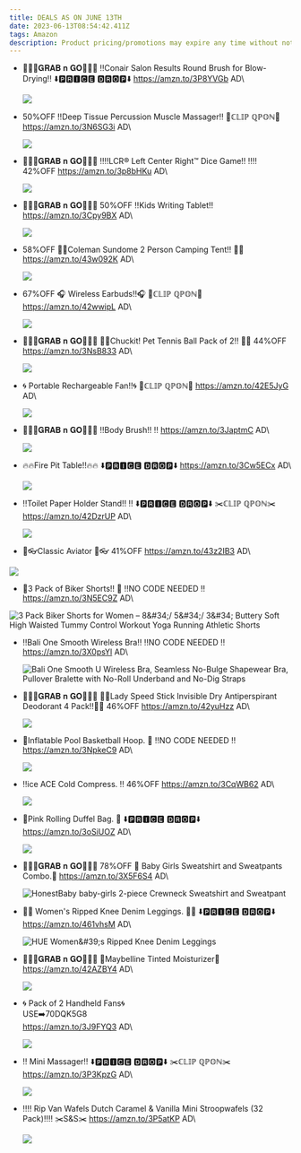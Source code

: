 ```yaml
---
title: DEALS AS ON JUNE 13TH
date: 2023-06-13T08:54:42.411Z
tags: Amazon
description: Product pricing/promotions may expire any time without notice.
---
```

* 🏃🏃‍♀️𝐆𝐑𝐀𝐁 𝐧 𝐆𝐎🏃🏃‍♀️
   ‼️Conair Salon Results Round Brush for Blow-Drying‼️
  ⬇️🅿🆁🅸🅲🅴 🅳🆁🅾🅿⬇️
   https://amzn.to/3P8YVGb
  AD\
  <!--StartFragment-->

  ![](https://m.media-amazon.com/images/I/71SSVoE3HXL._SL1500_.jpg)

  <!--EndFragment-->
* 50%OFF
  ‼️Deep Tissue Percussion Muscle Massager‼️
  💸ℂ𝕃𝕀ℙ ℚℙ𝕆ℕ💸
   https://amzn.to/3N6SG3i
  AD\
  <!--StartFragment-->

  ![](https://m.media-amazon.com/images/I/61u0pUzfbvL._AC_SL1243_.jpg)

  <!--EndFragment-->
* 🏃🏃‍♀️𝐆𝐑𝐀𝐁 𝐧 𝐆𝐎🏃🏃‍♀️
   ‼️‼️LCR® Left Center Right™ Dice Game!! ‼️‼️
  42%OFF
   https://amzn.to/3p8bHKu 
  AD\
  <!--StartFragment-->

  ![](https://m.media-amazon.com/images/I/81jZXecTu-L._AC_SL1500_.jpg)

  <!--EndFragment-->
* 🏃🏃‍♀️𝐆𝐑𝐀𝐁 𝐧 𝐆𝐎🏃🏃‍♀️
  50%OFF
   ‼️Kids Writing Tablet‼️ https://amzn.to/3Cpy9BX
  AD\
  <!--StartFragment-->

  ![](https://m.media-amazon.com/images/I/81u8KzyOAJL._AC_SL1500_.jpg)

  <!--EndFragment-->
* 58%OFF
  🎪🎪Coleman Sundome 2 Person Camping Tent!! 🎪🎪
  https://amzn.to/43w092K
  AD\
  <!--StartFragment-->

  ![](https://m.media-amazon.com/images/I/71L6RjbQi8L._AC_SL1500_.jpg)

  <!--EndFragment-->
* 67%OFF
  🎧 Wireless Earbuds!!🎧
  💸ℂ𝕃𝕀ℙ ℚℙ𝕆ℕ💸
   https://amzn.to/42wwipL
  AD\
  <!--StartFragment-->

  ![](https://m.media-amazon.com/images/I/71-RadHVPiL._AC_SL1500_.jpg)

  <!--EndFragment-->
* 🏃🏃‍♀️𝐆𝐑𝐀𝐁 𝐧 𝐆𝐎🏃🏃‍♀️
  🐶🐶Chuckit!  Pet  Tennis Ball Pack of 2!!  🐶🐶
  44%OFF
  https://amzn.to/3NsB833
  AD\
  <!--StartFragment-->

  ![](https://m.media-amazon.com/images/I/71u8CSz8s0L._AC_SL1500_.jpg)

  <!--EndFragment-->
* 🌀 Portable Rechargeable Fan!!🌀
  💸ℂ𝕃𝕀ℙ ℚℙ𝕆ℕ💸
   https://amzn.to/42E5JyG
  AD\
  <!--StartFragment-->

  ![](https://m.media-amazon.com/images/I/81L3KQiMC5L._AC_SL1500_.jpg)

  <!--EndFragment-->
* 🏃🏃‍♀️𝐆𝐑𝐀𝐁 𝐧 𝐆𝐎🏃🏃‍♀️
  ‼️Body Brush!! ‼️
  https://amzn.to/3JaptmC
  AD\
  <!--StartFragment-->

  ![](https://m.media-amazon.com/images/I/81haFBPRO+L._SL1500_.jpg)

  <!--EndFragment-->
* 🔥🔥Fire Pit Table!!🔥🔥
  ⬇️🅿🆁🅸🅲🅴 🅳🆁🅾🅿⬇️
   https://amzn.to/3Cw5ECx 
  AD\
  <!--StartFragment-->

  ![](https://m.media-amazon.com/images/I/81zdjHEGSUL._AC_SL1500_.jpg)

  <!--EndFragment-->
* ‼️Toilet Paper Holder Stand!! ‼️
  ⬇️🅿🆁🅸🅲🅴 🅳🆁🅾🅿⬇️
  ✂️ℂ𝕃𝕀ℙ ℚℙ𝕆ℕ✂️
   https://amzn.to/42DzrUP
  AD\
  <!--StartFragment-->

  ![](https://m.media-amazon.com/images/I/71DkDuEhREL._AC_SL1500_.jpg)

  <!--EndFragment-->
*  🥽👓Classic Aviator 🥽👓
  41%OFF
   https://amzn.to/43z2IB3
  AD\
  <!--StartFragment-->

  ![](https://m.media-amazon.com/images/I/81ryhaH3edL._AC_UX522_.jpg)

  <!--EndFragment-->
*  🎀3 Pack of Biker Shorts!! 🎀
  ‼️NO CODE NEEDED ‼️
   https://amzn.to/3N5EC9Z
  AD\
  <!--StartFragment-->

  ![3 Pack Biker Shorts for Women – 8\&#34;/ 5\&#34;/ 3\&#34; Buttery Soft High Waisted Tummy Control Workout Yoga Running Athletic Shorts](https://m.media-amazon.com/images/I/61dhyKRcD2L._AC_UX522_.jpg)

  <!--EndFragment-->
* ‼️Bali One Smooth Wireless Bra‼️
  ‼️NO CODE NEEDED ‼️
  https://amzn.to/3X0psYl
  AD\
  <!--StartFragment-->

  ![Bali One Smooth U Wireless Bra, Seamless No-Bulge Shapewear Bra, Pullover Bralette with No-Roll Underband and No-Dig Straps](https://m.media-amazon.com/images/I/717lzP3cTfL._AC_UX425_.jpg)

  <!--EndFragment-->
* 🏃🏃‍♀️𝐆𝐑𝐀𝐁 𝐧 𝐆𝐎🏃🏃‍♀️
  💜💜Lady Speed Stick Invisible Dry Antiperspirant Deodorant 4 Pack!!💜💜
  46%OFF
    https://amzn.to/42yuHzz
  AD\
  <!--StartFragment-->

  ![](https://m.media-amazon.com/images/I/71cCErDkukS._SL1500_.jpg)

  <!--EndFragment-->
* 🏀Inflatable Pool Basketball Hoop. 🏀
  ‼️NO CODE NEEDED ‼️
   https://amzn.to/3NpkeC9
  AD\
  <!--StartFragment-->

  ![](https://m.media-amazon.com/images/I/81sHW68069L._AC_SL1500_.jpg)

  <!--EndFragment-->
* ‼️ice  ACE Cold Compress.  ‼️
  46%OFF
  https://amzn.to/3CqWB62
  AD\
  <!--StartFragment-->

  ![](https://m.media-amazon.com/images/I/71gtpJoPr4L._AC_SL1500_.jpg)

  <!--EndFragment-->
* 💞Pink Rolling Duffel Bag. 💞
  ⬇️🅿🆁🅸🅲🅴 🅳🆁🅾🅿⬇️
   https://amzn.to/3oSiUOZ
  AD\
  <!--StartFragment-->

  ![](https://m.media-amazon.com/images/I/91Hbq7IbZpL._AC_SL1500_.jpg)

  <!--EndFragment-->
* 🏃🏃‍♀️𝐆𝐑𝐀𝐁 𝐧 𝐆𝐎🏃🏃‍♀️
  78%OFF
  💞  Baby Girls Sweatshirt and Sweatpants Combo.💞
   https://amzn.to/3X5F6S4 
  AD\
  <!--StartFragment-->

  ![HonestBaby baby-girls 2-piece Crewneck Sweatshirt and Sweatpant](https://m.media-amazon.com/images/I/91mN5kZhjhL._AC_UX522_.jpg)

  <!--EndFragment-->
* 👖👖 Women's Ripped Knee Denim Leggings. 👖👖
  ⬇️🅿🆁🅸🅲🅴 🅳🆁🅾🅿⬇️
  https://amzn.to/461vhsM
  AD\
  <!--StartFragment-->

  ![HUE Women\&#39;s Ripped Knee Denim Leggings](https://m.media-amazon.com/images/I/71TO-9R316L._AC_UX522_.jpg)

  <!--EndFragment-->
* 🏃🏃‍♀️𝐆𝐑𝐀𝐁 𝐧 𝐆𝐎🏃🏃‍♀️
   💞Maybelline Tinted Moisturizer💞
  https://amzn.to/42AZBY4
  AD\
  <!--StartFragment-->

  ![](https://m.media-amazon.com/images/I/71RnRrr94sL._SL1500_.jpg)

  <!--EndFragment-->
* 🌀 Pack of 2 Handheld Fans🌀 \
  USE➡️70DQK5G8  \
  https://amzn.to/3J9FYQ3
  AD\
  <!--StartFragment-->

  ![](https://m.media-amazon.com/images/I/71nuVwsEXnL._AC_SL1500_.jpg)

  <!--EndFragment-->
* ‼️ Mini Massager‼️
   ⬇️🅿🆁🅸🅲🅴 🅳🆁🅾🅿⬇️
  ✂️ℂ𝕃𝕀ℙ ℚℙ𝕆ℕ✂️
   https://amzn.to/3P3KpzG
  AD\
  <!--StartFragment-->

  ![](https://m.media-amazon.com/images/I/61KVlhiT9mL._AC_SL1500_.jpg)

  <!--EndFragment-->
* ‼️‼️ Rip Van Wafels Dutch Caramel & Vanilla Mini Stroopwafels (32 Pack)‼️‼️
  ✂️S&S✂️
   https://amzn.to/3P5atKP
  AD\
  <!--StartFragment-->

  ![](https://m.media-amazon.com/images/I/71HU94KXW+L._SL1080_.jpg)

  <!--EndFragment-->